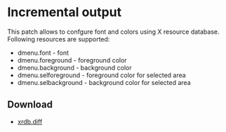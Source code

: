 Incremental output
==================

This patch allows to confgure font and colors using X resource database.
Following resources are supported:

 * dmenu.font - font
 * dmenu.foreground - foreground color
 * dmenu.background - background color
 * dmenu.selforeground - foreground color for selected area
 * dmenu.selbackground - background color for selected area

Download
--------

* [xrdb.diff](xrdb.diff)
